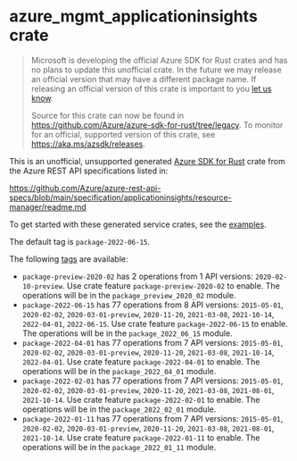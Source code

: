 # azure_mgmt_applicationinsights crate

> Microsoft is developing the official Azure SDK for Rust crates and has no plans to update this unofficial crate.
> In the future we may release an official version that may have a different package name.
> If releasing an official version of this crate is important to you [let us know](https://github.com/Azure/azure-sdk-for-rust/issues/new/choose).
>
> Source for this crate can now be found in <https://github.com/Azure/azure-sdk-for-rust/tree/legacy>.
> To monitor for an official, supported version of this crate, see <https://aka.ms/azsdk/releases>.

This is an unofficial, unsupported generated [Azure SDK for Rust](https://github.com/Azure/azure-sdk-for-rust/tree/legacy) crate from the Azure REST API specifications listed in:

https://github.com/Azure/azure-rest-api-specs/blob/main/specification/applicationinsights/resource-manager/readme.md

To get started with these generated service crates, see the [examples](https://github.com/Azure/azure-sdk-for-rust/blob/legacy/services/README.md#examples).

The default tag is `package-2022-06-15`.

The following [tags](https://github.com/Azure/azure-sdk-for-rust/blob/legacy/services/tags.md) are available:

- `package-preview-2020-02` has 2 operations from 1 API versions: `2020-02-10-preview`. Use crate feature `package-preview-2020-02` to enable. The operations will be in the `package_preview_2020_02` module.
- `package-2022-06-15` has 77 operations from 8 API versions: `2015-05-01`, `2020-02-02`, `2020-03-01-preview`, `2020-11-20`, `2021-03-08`, `2021-10-14`, `2022-04-01`, `2022-06-15`. Use crate feature `package-2022-06-15` to enable. The operations will be in the `package_2022_06_15` module.
- `package-2022-04-01` has 77 operations from 7 API versions: `2015-05-01`, `2020-02-02`, `2020-03-01-preview`, `2020-11-20`, `2021-03-08`, `2021-10-14`, `2022-04-01`. Use crate feature `package-2022-04-01` to enable. The operations will be in the `package_2022_04_01` module.
- `package-2022-02-01` has 77 operations from 7 API versions: `2015-05-01`, `2020-02-02`, `2020-03-01-preview`, `2020-11-20`, `2021-03-08`, `2021-08-01`, `2021-10-14`. Use crate feature `package-2022-02-01` to enable. The operations will be in the `package_2022_02_01` module.
- `package-2022-01-11` has 77 operations from 7 API versions: `2015-05-01`, `2020-02-02`, `2020-03-01-preview`, `2020-11-20`, `2021-03-08`, `2021-08-01`, `2021-10-14`. Use crate feature `package-2022-01-11` to enable. The operations will be in the `package_2022_01_11` module.